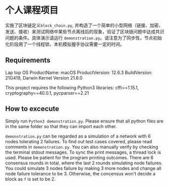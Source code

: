 # 个人课程项目
实施了区块链定义`block_chain.py`, 并构造了一个简单的小型网络（链接、加密、发送、接收）来测试网络中某些节点离线后的现象，验证了区块链问题中达成共识问题的条件。具体演示请运行 `demonstration.py`。请注意为了同步性，节点初始化阶段用了一个线程锁，本机模拟握手协议需要一定的时间。
## Requirements

Lap top OS
ProductName:	macOS
ProductVersion:	12.6.3
BuildVersion:	21G419,
Darwin Kernel Version 21.6.0

This project requires the following Python3 libraries: 
cffi==1.15.1,
cryptography==40.0.1,
pycparser==2.21

## How to excecute
Simply run `Python3 demonstration.py`.
Please ensure that all python files are in the same folder so that they can import each other.

`demonstration.py` can be regarded as a simulation of a network with 6 nodes tolerating 2 failures. To find out test cases covered, please read comments in `demonstration.py`. You can also manually verify by checking the terminal stdout messages. To sync the print messages, a thread lock is used. Please be patient for the program printing outcomes. There are 6 consensus rounds in total, where the last 2 rounds simulating node failures. 
You could simulate 3 nodes failure by making 3 more nodes and change all node failure tolerance to be 3. Otherwise, the concensus won't decide a block as `f` is set to be 2.







